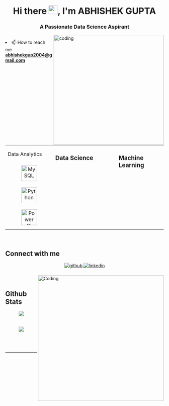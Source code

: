 <h1 align="center">Hi there <img src="https://media.giphy.com/media/hvRJCLFzcasrR4ia7z/giphy.gif" width="28" />, I'm ABHISHEK GUPTA</h1>
<h3 align="center">A Passionate Data Science Aspirant</h3>
<img align="right" alt="coding" width="350" src="https://cdn.dribbble.com/users/1162077/screenshots/3848914/programmer.gif">
<p align="left"> <img 
- 🌱 I’m currently learning **Data Science and Machine Learning**
- 👨‍💻 All of my projects are available at [https://github.com/A289shek2004](https://github.com/A289shek2004)

- 📫 How to reach me **abhishekgup2004@gmail.com**






<table><tr><td valign="top" width="30%">

Data Analytics
<div align="center">  
<a href="https://www.mysql.com/" target="_blank"><img style="margin: 10px" src="https://profilinator.rishav.dev/skills-assets/mysql-original-wordmark.svg" alt="MySQL" height="50" /></a>  
<a href="https://www.python.org/" target="_blank"><img style="margin: 10px" src="https://profilinator.rishav.dev/skills-assets/python-original.svg" alt="Python" height="50" /></a>  
<a href="https://powerbi.microsoft.com/en-us/" target="_blank"><img style="margin: 10px" src="https://profilinator.rishav.dev/skills-assets/powerbi.png" alt="Power Bi" height="50" /></a>  
</div>

</td><td valign="top" width="40%">

### Data Science 


</td><td valign="top" width="40%">

### Machine Learning

</td></tr></table>
<br/>  


## Connect with me  
<div align="center">
<a href="https://github.com/A289shek2004" target="_blank">
<img src=https://img.shields.io/badge/github-%2324292e.svg?&style=for-the-badge&logo=github&logoColor=white alt=github style="margin-bottom: 5px;" />
</a>
<a href="https://linkedin.com/in/Nikita Yadav" target="_blank">
<img src=https://img.shields.io/badge/linkedin-%231E77B5.svg?&style=for-the-badge&logo=linkedin&logoColor=white alt=linkedin style="margin-bottom: 5px;" />
</a>  
</div>  
  

<br/>
<img align="right" alt="Coding" width="400" src="https://prompti.ai/wp-content/uploads/2023/07/pcboi2.png">
<br>
  


## Github Stats  
<div align="center"><img src="https://github-readme-stats.vercel.app/api?username=A289shek2004&show_icons=true&count_private=true&hide_border=true" align="center" /></div>  

<br/>  

  

<br/>  

<div align="center"><img src="https://github.com/A289shek2004/static/images/spotify-readme-example.svg" /></div>  

<br/>  

  

<br/>  

<div align="center"></div>
<br />

----

